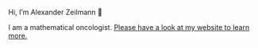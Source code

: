 Hi, I’m Alexander Zeilmann 👋

I am a mathematical oncologist. [Please have a look at my website to learn more.](https://AlexanderZeilmann.de)
